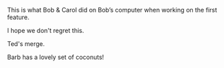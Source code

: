 This is what Bob & Carol did on Bob’s computer when working on the first feature.

I hope we don't regret this.


Ted's merge. 

Barb has a lovely set of coconuts!